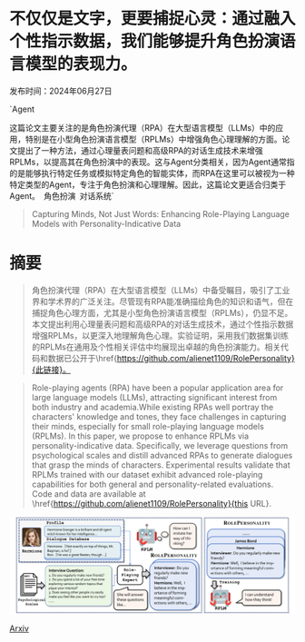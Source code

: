 # 不仅仅是文字，更要捕捉心灵：通过融入个性指示数据，我们能够提升角色扮演语言模型的表现力。

发布时间：2024年06月27日

`Agent

这篇论文主要关注的是角色扮演代理（RPA）在大型语言模型（LLMs）中的应用，特别是在小型角色扮演语言模型（RPLMs）中增强角色心理理解的方面。论文提出了一种方法，通过心理量表问题和高级RPA的对话生成技术来增强RPLMs，以提高其在角色扮演中的表现。这与Agent分类相关，因为Agent通常指的是能够执行特定任务或模拟特定角色的智能实体，而RPA在这里可以被视为一种特定类型的Agent，专注于角色扮演和心理理解。因此，这篇论文更适合归类于Agent。` `角色扮演` `对话系统`

> Capturing Minds, Not Just Words: Enhancing Role-Playing Language Models with Personality-Indicative Data

# 摘要

> 角色扮演代理（RPA）在大型语言模型（LLMs）中备受瞩目，吸引了工业界和学术界的广泛关注。尽管现有RPA能准确描绘角色的知识和语气，但在捕捉角色心理方面，尤其是小型角色扮演语言模型（RPLMs），仍显不足。本文提出利用心理量表问题和高级RPA的对话生成技术，通过个性指示数据增强RPLMs，以更深入地理解角色心理。实验证明，采用我们数据集训练的RPLMs在通用及个性相关评估中均展现出卓越的角色扮演能力。相关代码和数据已公开于\href{https://github.com/alienet1109/RolePersonality}{此链接}。

> Role-playing agents (RPA) have been a popular application area for large language models (LLMs), attracting significant interest from both industry and academia.While existing RPAs well portray the characters' knowledge and tones, they face challenges in capturing their minds, especially for small role-playing language models (RPLMs). In this paper, we propose to enhance RPLMs via personality-indicative data. Specifically, we leverage questions from psychological scales and distill advanced RPAs to generate dialogues that grasp the minds of characters. Experimental results validate that RPLMs trained with our dataset exhibit advanced role-playing capabilities for both general and personality-related evaluations. Code and data are available at \href{https://github.com/alienet1109/RolePersonality}{this URL}.

![不仅仅是文字，更要捕捉心灵：通过融入个性指示数据，我们能够提升角色扮演语言模型的表现力。](../../../paper_images/2406.18921/x1.png)

[Arxiv](https://arxiv.org/abs/2406.18921)